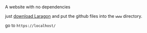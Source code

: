 A website with no dependencies

just [download Laragon](https://laragon.org/download/) and put the github files into the `www` directory.

go to `https://localhost/`
